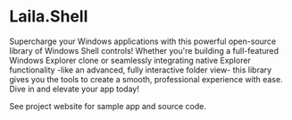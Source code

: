 # Laila.Shell
Supercharge your Windows applications with this powerful open-source library of Windows Shell controls! Whether you're building a full-featured Windows Explorer clone or seamlessly integrating native Explorer functionality -like an advanced, fully interactive folder view- this library gives you the tools to create a smooth, professional experience with ease. Dive in and elevate your app today!

See project website for sample app and source code.
